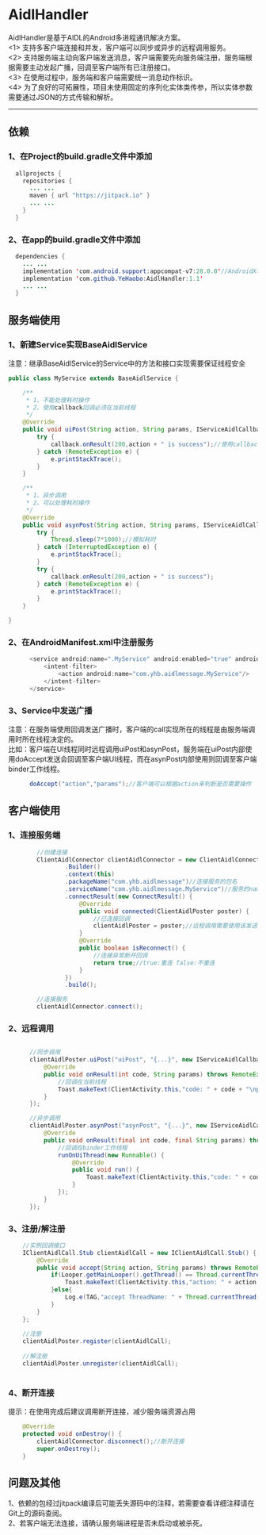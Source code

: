 # AidlHandler

AidlHandler是基于AIDL的Android多进程通讯解决方案。  
<1> 支持多客户端连接和并发，客户端可以同步或异步的远程调用服务。  
<2> 支持服务端主动向客户端发送消息，客户端需要先向服务端注册，服务端根据需要主动发起广播，回调至客户端所有已注册接口。  
<3> 在使用过程中，服务端和客户端需要统一消息动作标识。   
<4> 为了良好的可拓展性，项目未使用固定的序列化实体类传参，所以实体参数需要通过JSON的方式传输和解析。 

***

## 依赖
### 1、在Project的build.gradle文件中添加
```java
  allprojects {
    repositories {
      ... ...
      maven { url "https://jitpack.io" }
      ... ...
    }
  }
```
### 2、在app的build.gradle文件中添加
```java
  dependencies {
    ... ...
    implementation 'com.android.support:appcompat-v7:28.0.0'//AndroidX项目不用添加support-v7包
    implementation 'com.github.YeHaobo:AidlHandler:1.1'
    ... ...
  }
```

## 服务端使用

### 1、新建Service实现BaseAidlService

注意：继承BaseAidlService的Service中的方法和接口实现需要保证线程安全

```java
public class MyService extends BaseAidlService {

    /**
     * 1、不能处理耗时操作
     * 2、使用callback回调必须在当前线程
     */
    @Override
    public void uiPost(String action, String params, IServiceAidlCallback callback) {
        try {
            callback.onResult(200,action + " is success");//使用callback回调必须在当前线程
        } catch (RemoteException e) {
            e.printStackTrace();
        }
    }

    /**
     * 1、异步调用
     * 2、可以处理耗时操作
     */
    @Override
    public void asynPost(String action, String params, IServiceAidlCallback callback) {
        try {
            Thread.sleep(7*1000);//模拟耗时
        } catch (InterruptedException e) {
            e.printStackTrace();
        }
        try {
            callback.onResult(200,action + " is success");
        } catch (RemoteException e) {
            e.printStackTrace();
        }
    }

}
```
### 2、在AndroidManifest.xml中注册服务
```java
      <service android:name=".MyService" android:enabled="true" android:exported="true">
          <intent-filter>
              <action android:name="com.yhb.aidlmessage.MyService"/>
          </intent-filter>
      </service>
```
### 3、Service中发送广播
注意：在服务端使用回调发送广播时，客户端的call实现所在的线程是由服务端调用时所在线程决定的。   
比如：客户端在UI线程同时远程调用uiPost和asynPost，服务端在uiPost内部使用doAccept发送会回调至客户端UI线程，而在asynPost内部使用则回调至客户端binder工作线程。   
```java
      doAccept("action","params");//客户端可以根据action来判断是否需要操作
```
## 客户端使用
### 1、连接服务端
```java
        //创建连接
        ClientAidlConnector clientAidlConnector = new ClientAidlConnector
                .Builder()
                .context(this)
                .packageName("com.yhb.aidlmessage")//连接服务的包名
                .serviceName("com.yhb.aidlmessage.MyService")//服务的name,也就是在AndroidManifest.xml内service中action标签的name属性
                .connectResult(new ConnectResult() {
                    @Override
                    public void connected(ClientAidlPoster poster) {
                        //已连接回调
                        clientAidlPoster = poster;//远程调用需要使用该发送者对象
                    }
                    @Override
                    public boolean isReconnect() {
                        //连接异常断开回调
                        return true;//true:重连 false:不重连
                    }
                })
                .build();

        //连接服务
        clientAidlConnector.connect();
```

### 2、远程调用
```java

      //同步调用
      clientAidlPoster.uiPost("uiPost", "{...}", new IServiceAidlCallback.Stub() {
          @Override
          public void onResult(int code, String params) throws RemoteException {
              //回调在当前线程
              Toast.makeText(ClientActivity.this,"code: " + code + "\nparams: " + params,Toast.LENGTH_SHORT).show();
          }
      });

      //异步调用
      clientAidlPoster.asynPost("asynPost", "{...}", new IServiceAidlCallback.Stub() {
          @Override
          public void onResult(final int code, final String params) throws RemoteException {
              //回调在binder工作线程
              runOnUiThread(new Runnable() {
                  @Override
                  public void run() {
                      Toast.makeText(ClientActivity.this,"code: " + code + "\nparams: " + params,Toast.LENGTH_SHORT).show();
                  }
              });
          }
      });
```
### 3、注册/解注册
```java
    //实例回调接口
    IClientAidlCall.Stub clientAidlCall = new IClientAidlCall.Stub() {
        @Override
        public void accept(String action, String params) throws RemoteException {
            if(Looper.getMainLooper().getThread() == Thread.currentThread()){//判断是否在主线程
                Toast.makeText(ClientActivity.this,"action: " + action + "\nparams: " + params,Toast.LENGTH_SHORT).show();
            }else{
                Log.e(TAG,"accept ThreadName: " + Thread.currentThread().getName());
            }
        }
    };
    
    //注册
    clientAidlPoster.register(clientAidlCall);
    
    //解注册
    clientAidlPoster.unregister(clientAidlCall);
    
```

### 4、断开连接
提示：在使用完成后建议调用断开连接，减少服务端资源占用
```java
    @Override
    protected void onDestroy() {
        clientAidlConnector.disconnect();//断开连接
        super.onDestroy();
    }
```


## 问题及其他
1、依赖的包经过jitpack编译后可能丢失源码中的注释，若需要查看详细注释请在Git上的源码查阅。    
2、若客户端无法连接，请确认服务端进程是否未启动或被杀死。  


